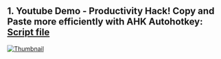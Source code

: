 

## 1. Youtube Demo - Productivity Hack! Copy and Paste more efficiently with AHK Autohotkey: [Script file](https://github.com/Tran1595/autohokey-copypaste-for-data-entry/tree/main)
<a href="https://www.youtube.com/watch?v=l-6i0F9kIEA&ab_channel=Tengchan">
    <img src="https://img.youtube.com/vi/l-6i0F9kIEA/maxresdefault.jpg" alt="Thumbnail">
</a>





